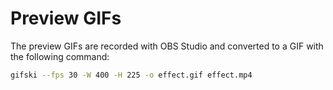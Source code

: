 # Preview GIFs

The preview GIFs are recorded with OBS Studio and converted to a GIF with the following command:

```bash
gifski --fps 30 -W 400 -H 225 -o effect.gif effect.mp4
```